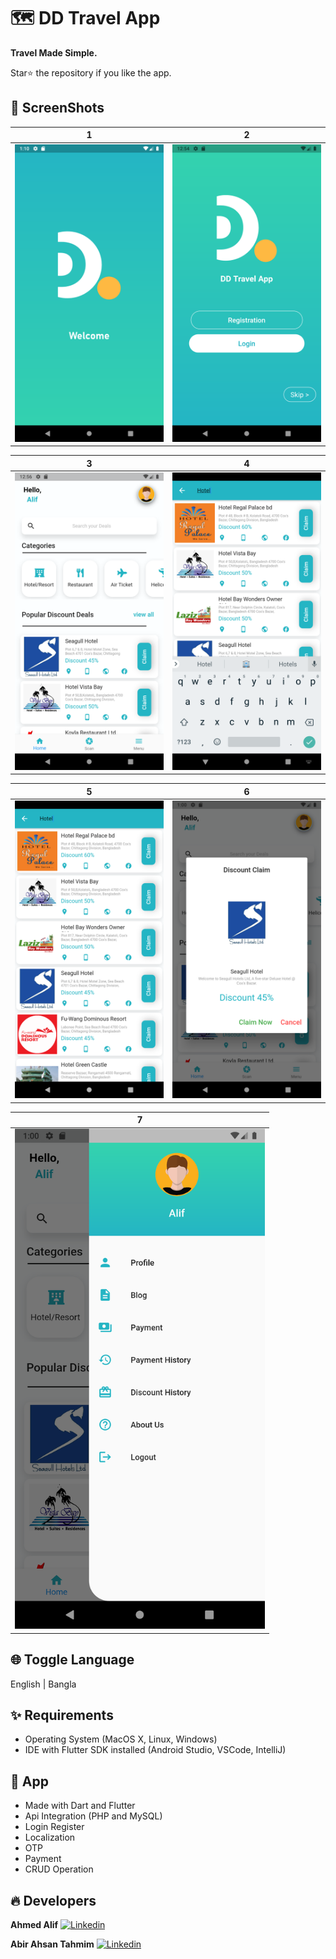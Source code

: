 # 🗺️ DD Travel App

**Travel Made Simple.**

Star⭐ the repository if you like the app.


## 📸 ScreenShots

|1 | 2|
|------|-------|
|<img src="screenshots/1.png" width="400">|<img src="screenshots/2.png" width="400">|

| 3 | 4|
|------|-------|
|<img src="screenshots/3.png" width="400">|<img src="screenshots/4.png" width="400">|

| 5 | 6|
|------|-------|
|<img src="screenshots/5.png" width="400">|<img src="screenshots/6.png" width="400">|

| 7 |
|------|
|<img src="screenshots/7.png" width="400">|

## 🌐 Toggle Language
English | Bangla

## ✨ Requirements
* Operating System (MacOS X, Linux, Windows)
* IDE with Flutter SDK installed (Android Studio, VSCode, IntelliJ)

## 📱 App
* Made with Dart and Flutter
* Api Integration (PHP and MySQL)
* Login Register
* Localization
* OTP
* Payment
* CRUD Operation

## 🔥 Developers
**Ahmed Alif** [![Linkedin](https://img.shields.io/badge/LinkedIn-0077B5?style=for-the-badge&logo=linkedin&logoColor=white)](https://www.linkedin.com/in/alif09)

**Abir Ahsan Tahmim** [![Linkedin](https://img.shields.io/badge/LinkedIn-0077B5?style=for-the-badge&logo=linkedin&logoColor=white)](https://www.linkedin.com/in/abir-ahsan-tahmim-338785148)

